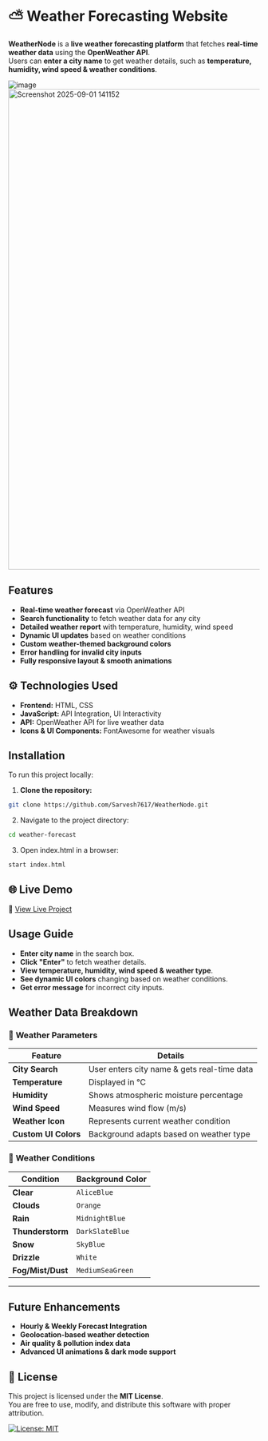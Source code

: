 # ⛅ Weather Forecasting Website

**WeatherNode** is a **live weather forecasting platform** that fetches **real-time weather data** using the **OpenWeather API**.  
Users can **enter a city name** to get weather details, such as **temperature, humidity, wind speed & weather conditions**. 

![image](https://github.com/user-attachments/assets/7cc43e12-8db0-4999-87c9-93b71092268b)
<img width="1910" height="962" alt="Screenshot 2025-09-01 141152" src="https://github.com/user-attachments/assets/0a270489-3d3c-4774-af26-01b62db89b4b" />

## Features  
- **Real-time weather forecast** via OpenWeather API  
- **Search functionality** to fetch weather data for any city  
- **Detailed weather report** with temperature, humidity, wind speed  
- **Dynamic UI updates** based on weather conditions  
- **Custom weather-themed background colors**  
- **Error handling for invalid city inputs**  
- **Fully responsive layout & smooth animations**  

## ⚙️ Technologies Used  
- **Frontend:** HTML, CSS  
- **JavaScript:** API Integration, UI Interactivity  
- **API:** OpenWeather API for live weather data  
- **Icons & UI Components:** FontAwesome for weather visuals  

## Installation  
To run this project locally:  
1. **Clone the repository:**  
```bash
git clone https://github.com/Sarvesh7617/WeatherNode.git
```
2. Navigate to the project directory:
```bash
cd weather-forecast
```
3. Open index.html in a browser:
```bash
start index.html
```


## 🌐 Live Demo

🔗 [View Live Project](https://weather-node-usi5.vercel.app/)


## Usage Guide  
- **Enter city name** in the search box.  
- **Click "Enter"** to fetch weather details.  
- **View temperature, humidity, wind speed & weather type**.  
- **See dynamic UI colors** changing based on weather conditions.  
- **Get error message** for incorrect city inputs.  


## Weather Data Breakdown  

### 🔹 **Weather Parameters**
| **Feature**  | **Details** |
|-------------|------------|
| **City Search**  | User enters city name & gets real-time data |
| **Temperature**  | Displayed in °C |
| **Humidity**  | Shows atmospheric moisture percentage |
| **Wind Speed**  | Measures wind flow (m/s) |
| **Weather Icon**  | Represents current weather condition |
| **Custom UI Colors** | Background adapts based on weather type |

### 🔹 **Weather Conditions**
| **Condition**  | **Background Color** |
|--------------|--------------------|
| **Clear** | `AliceBlue` |
| **Clouds** | `Orange` |
| **Rain** | `MidnightBlue` |
| **Thunderstorm** | `DarkSlateBlue` |
| **Snow** | `SkyBlue` |
| **Drizzle** | `White` |
| **Fog/Mist/Dust** | `MediumSeaGreen` |

---

## Future Enhancements  
- **Hourly & Weekly Forecast Integration**  
- **Geolocation-based weather detection**  
- **Air quality & pollution index data**  
- **Advanced UI animations & dark mode support**  


## 📄 License

This project is licensed under the **MIT License**.  
You are free to use, modify, and distribute this software with proper attribution.

[![License: MIT](https://img.shields.io/badge/License-MIT-yellow.svg)](https://opensource.org/licenses/MIT)


